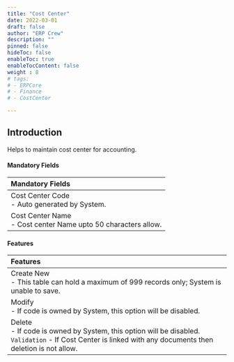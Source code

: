 ```yaml
---
title: "Cost Center"
date: 2022-03-01
draft: false
author: "ERP Crew"
description: ""
pinned: false
hideToc: false
enableToc: true
enableTocContent: false
weight : 8
# tags: 
# - ERPCore 
# - Finance
# - CostCenter

---
```


## Introduction

Helps to maintain cost center for accounting.


#### Mandatory Fields

|Mandatory Fields|  
  |:------|
  | Cost Center Code <br> - Auto generated by System.
  | Cost Center Name <br> - Cost center Name upto 50 characters allow.


#### Features

|Features|   
  |:------|
  | Create New <br> - This table can hold a maximum of 999 records only; System is unable to save.
  | Modify <br> - If code is owned by System, this option will be disabled.
  | Delete <br> - If code is owned by System, this option will be disabled. <br> `Validation` - If Cost Center is linked with any documents then deletion is not allow.